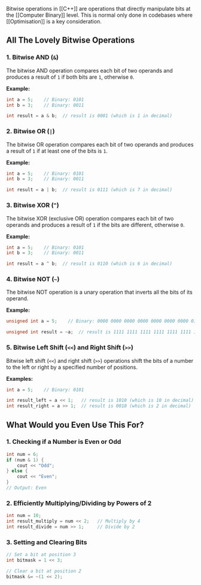 Bitwise operations in [[C++]] are operations that directly manipulate bits at the [[Computer Binary]] level. This is normal only done in codebases where [[Optimisation]] is a key consideration.

## All The Lovely Bitwise Operations

### 1. Bitwise AND (`&`)

The bitwise AND operation compares each bit of two operands and produces a result of `1` if both bits are `1`, otherwise `0`.

**Example:**
```cpp
int a = 5;    // Binary: 0101
int b = 3;    // Binary: 0011

int result = a & b;  // result is 0001 (which is 1 in decimal)
```

### 2. Bitwise OR (`|`)

The bitwise OR operation compares each bit of two operands and produces a result of `1` if at least one of the bits is `1`.

**Example:**
```cpp
int a = 5;    // Binary: 0101
int b = 3;    // Binary: 0011

int result = a | b;  // result is 0111 (which is 7 in decimal)
```

### 3. Bitwise XOR (`^`)

The bitwise XOR (exclusive OR) operation compares each bit of two operands and produces a result of `1` if the bits are different, otherwise `0`.

**Example:**
```cpp
int a = 5;    // Binary: 0101
int b = 3;    // Binary: 0011

int result = a ^ b;  // result is 0110 (which is 6 in decimal)
```

### 4. Bitwise NOT (`~`)

The bitwise NOT operation is a unary operation that inverts all the bits of its operand.

**Example:**
```cpp
unsigned int a = 5;    // Binary: 0000 0000 0000 0000 0000 0000 0000 0101

unsigned int result = ~a;  // result is 1111 1111 1111 1111 1111 1111 1111 1010
```

### 5. Bitwise Left Shift (`<<`) and Right Shift (`>>`)

Bitwise left shift (`<<`) and right shift (`>>`) operations shift the bits of a number to the left or right by a specified number of positions.

**Examples:**
```cpp
int a = 5;    // Binary: 0101

int result_left = a << 1;   // result is 1010 (which is 10 in decimal)
int result_right = a >> 1;  // result is 0010 (which is 2 in decimal)
```

## What Would you Even Use This For?

### 1. Checking if a Number is Even or Odd
```cpp
int num = 6;
if (num & 1) {
    cout << "Odd";
} else {
    cout << "Even";
}
// Output: Even
```

### 2. Efficiently Multiplying/Dividing by Powers of 2
```cpp
int num = 10;
int result_multiply = num << 2;   // Multiply by 4
int result_divide = num >> 1;     // Divide by 2
```

### 3. Setting and Clearing Bits
```cpp
// Set a bit at position 3
int bitmask = 1 << 3;

// Clear a bit at position 2
bitmask &= ~(1 << 2);
```
